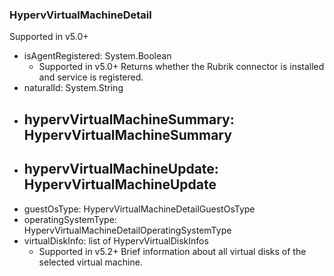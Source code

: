 ### HypervVirtualMachineDetail
Supported in v5.0+

- isAgentRegistered: System.Boolean
  - Supported in v5.0+
  Returns whether the Rubrik connector is installed and service is registered.
- naturalId: System.String
- hypervVirtualMachineSummary: HypervVirtualMachineSummary
  - 
- hypervVirtualMachineUpdate: HypervVirtualMachineUpdate
  - 
- guestOsType: HypervVirtualMachineDetailGuestOsType
- operatingSystemType: HypervVirtualMachineDetailOperatingSystemType
- virtualDiskInfo: list of HypervVirtualDiskInfos
  - Supported in v5.2+
  Brief information about all virtual disks of the selected virtual machine.
